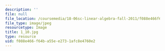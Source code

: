 ```yaml
---
description: ''
file: null
file_location: /coursemedia/18-06sc-linear-algebra-fall-2011/f088e466f64ba55ee2731afc8e4760e2_1_10.jpg
file_type: image/jpeg
resourcetype: Image
title: 1_10.jpg
type: resource
uid: f088e466-f64b-a55e-e273-1afc8e4760e2
---
```

